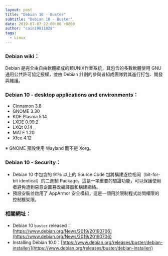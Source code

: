 ```yaml
---
layout: post
title: "Debian 10 - Buster"
subtitle: "Debian 10 - Buster"
date: 2019-07-07 22:00:00 +0800
author: "cain19811028"
tags:
  - Linux
---
```


### Debian wiki：

Debian 是完全由自由軟體組成的類UNIX作業系統，其包含的多數軟體使用 GNU 通用公共許可協定授權，並由 Debian 計劃的參與者組成團隊對其進行打包、開發與維護。

### Debian 10 - desktop applications and environments：

 - Cinnamon 3.8
 - GNOME 3.30
 - KDE Plasma 5.14
 - LXDE 0.99.2
 - LXQt 0.14
 - MATE 1.20
 - Xfce 4.12

 ※ GNOME 預設使用 Wayland 而不是 Xorg。

### Debian 10 - Security：

 - Debian 10 中包含的 91％ 以上的 Source Code 包將構建逐位相同（bit-for-bit identical）的二進制 Package。這是一項重要的驗證功能，可以保護使用者避免遭到惡意企圖篡改編譯器和構建網絡。
 - 預設安裝並啟用了 AppArmor 安全模組，這是一個用於限制程式訪問權限的控制框架限。

### 相關網址：

 - Debian 10 `buster` released：[https://www.debian.org/News/2019/20190706](https://www.debian.org/News/2019/20190706)
 - Installing Debian 10.0：[https://www.debian.org/releases/buster/debian-installer/](https://www.debian.org/releases/buster/debian-installer/)